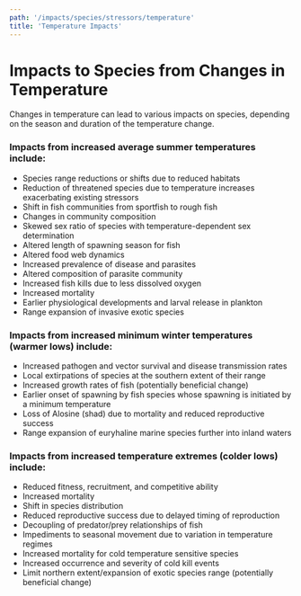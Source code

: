 ```yaml
---
path: '/impacts/species/stressors/temperature'
title: 'Temperature Impacts'
---
```


# Impacts to Species from Changes in Temperature

Changes in temperature can lead to various impacts on species, depending on the season and duration of the temperature change.

### Impacts from increased average summer temperatures include:

- Species range reductions or shifts due to reduced habitats
- Reduction of threatened species due to temperature increases exacerbating existing stressors
- Shift in fish communities from sportfish to rough fish
- Changes in community composition
- Skewed sex ratio of species with temperature-dependent sex determination
- Altered length of spawning season for fish
- Altered food web dynamics
- Increased prevalence of disease and parasites
- Altered composition of parasite community
- Increased fish kills due to less dissolved oxygen
- Increased mortality
- Earlier physiological developments and larval release in plankton
- Range expansion of invasive exotic species

### Impacts from increased minimum winter temperatures (warmer lows) include:

- Increased pathogen and vector survival and disease transmission rates
- Local extirpations of species at the southern extent of their range
- Increased growth rates of fish (potentially beneficial change)
- Earlier onset of spawning by fish species whose spawning is initiated by a minimum temperature
- Loss of Alosine (shad) due to mortality and reduced reproductive success
- Range expansion of euryhaline marine species further into inland waters

### Impacts from increased temperature extremes (colder lows) include:

- Reduced fitness, recruitment, and competitive ability
- Increased mortality
- Shift in species distribution
- Reduced reproductive success due to delayed timing of reproduction
- Decoupling of predator/prey relationships of fish
- Impediments to seasonal movement due to variation in temperature regimes
- Increased mortality for cold temperature sensitive species
- Increased occurrence and severity of cold kill events
- Limit northern extent/expansion of exotic species range (potentially beneficial change)
